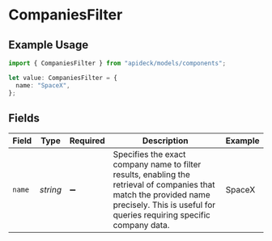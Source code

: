 # CompaniesFilter

## Example Usage

```typescript
import { CompaniesFilter } from "apideck/models/components";

let value: CompaniesFilter = {
  name: "SpaceX",
};
```

## Fields

| Field                                                                                                                                                                                       | Type                                                                                                                                                                                        | Required                                                                                                                                                                                    | Description                                                                                                                                                                                 | Example                                                                                                                                                                                     |
| ------------------------------------------------------------------------------------------------------------------------------------------------------------------------------------------- | ------------------------------------------------------------------------------------------------------------------------------------------------------------------------------------------- | ------------------------------------------------------------------------------------------------------------------------------------------------------------------------------------------- | ------------------------------------------------------------------------------------------------------------------------------------------------------------------------------------------- | ------------------------------------------------------------------------------------------------------------------------------------------------------------------------------------------- |
| `name`                                                                                                                                                                                      | *string*                                                                                                                                                                                    | :heavy_minus_sign:                                                                                                                                                                          | Specifies the exact company name to filter results, enabling the retrieval of companies that match the provided name precisely. This is useful for queries requiring specific company data. | SpaceX                                                                                                                                                                                      |
